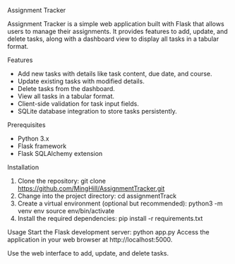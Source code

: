 Assignment Tracker

Assignment Tracker is a simple web application built with Flask that allows users to manage their assignments. It provides features to add, update, and delete tasks, along with a dashboard view to display all tasks in a tabular format.

Features
- Add new tasks with details like task content, due date, and course.
- Update existing tasks with modified details.
- Delete tasks from the dashboard.
- View all tasks in a tabular format.
- Client-side validation for task input fields.
- SQLite database integration to store tasks persistently.

Prerequisites
- Python 3.x
- Flask framework
- Flask SQLAlchemy extension

Installation
1. Clone the repository:
git clone https://github.com/MingHill/AssignmentTracker.git
2. Change into the project directory:
cd assignmentTrack
3. Create a virtual environment (optional but recommended):
python3 -m venv env
source env/bin/activate
4. Install the required dependencies:
pip install -r requirements.txt

Usage
Start the Flask development server:
python app.py
Access the application in your web browser at http://localhost:5000.

Use the web interface to add, update, and delete tasks.

